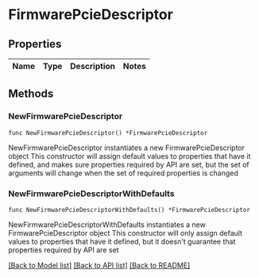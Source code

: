 # FirmwarePcieDescriptor

## Properties

Name | Type | Description | Notes
------------ | ------------- | ------------- | -------------

## Methods

### NewFirmwarePcieDescriptor

`func NewFirmwarePcieDescriptor() *FirmwarePcieDescriptor`

NewFirmwarePcieDescriptor instantiates a new FirmwarePcieDescriptor object
This constructor will assign default values to properties that have it defined,
and makes sure properties required by API are set, but the set of arguments
will change when the set of required properties is changed

### NewFirmwarePcieDescriptorWithDefaults

`func NewFirmwarePcieDescriptorWithDefaults() *FirmwarePcieDescriptor`

NewFirmwarePcieDescriptorWithDefaults instantiates a new FirmwarePcieDescriptor object
This constructor will only assign default values to properties that have it defined,
but it doesn't guarantee that properties required by API are set


[[Back to Model list]](../README.md#documentation-for-models) [[Back to API list]](../README.md#documentation-for-api-endpoints) [[Back to README]](../README.md)


